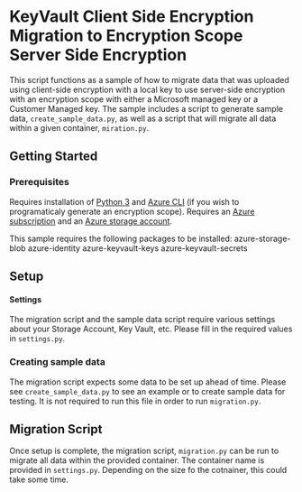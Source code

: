 # KeyVault Client Side Encryption Migration to Encryption Scope Server Side Encryption

This script functions as a sample of how to migrate data that was uploaded using client-side encryption with a local key to use server-side encryption with an encryption scope with either a Microsoft managed key or a Customer Managed key. The sample includes a script to generate sample data, `create_sample_data.py`, as well as a script that will migrate all data within a given container, `miration.py`.

## Getting Started
### Prerequisites
Requires installation of [Python 3](https://www.python.org/downloads/) and [Azure CLI](https://docs.microsoft.com/en-us/cli/azure/install-azure-cli?view=azure-cli-latest) (if you wish to programaticaly generate an encryption scope). Requires an [Azure subscription](https://azure.microsoft.com/en-us/free/) and an [Azure storage account](https://docs.microsoft.com/en-us/azure/storage/common/storage-account-create?tabs=azure-portal).

This sample requires the following packages to be installed:
azure-storage-blob
azure-identity
azure-keyvault-keys
azure-keyvault-secrets

## Setup
#### Settings
The migration script and the sample data script require various settings about your Storage Account, Key Vault, etc. Please fill in the required values in `settings.py`.

### Creating sample data
The migration script expects some data to be set up ahead of time. Please see `create_sample_data.py` to see an example or to create sample data for testing. It is not required to run this file in order to run `migration.py`.

## Migration Script
Once setup is complete, the migration script, `migration.py` can be run to migrate all data within the provided container. The container name is provided in `settings.py`. Depending on the size fo the cotnainer, this could take some time.